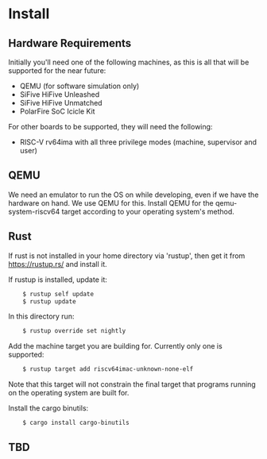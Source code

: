 # Install

## Hardware Requirements
Initially you'll need one of the following machines, as this is all that will be supported for the near future:

* QEMU (for software simulation only)
* SiFive HiFive Unleashed
* SiFive HiFive Unmatched
* PolarFire SoC Icicle Kit

For other boards to be supported, they will need the following:

* RISC-V rv64ima with all three privilege modes (machine, supervisor and user)

## QEMU
We need an emulator to run the OS on while developing, even if we have the hardware on hand.  We use QEMU for this.  Install QEMU for the qemu-system-riscv64 target according to your operating system's method.

## Rust
If rust is not installed in your home directory via 'rustup', then get it from https://rustup.rs/ and install it.

If rustup is installed, update it:

````sh
    $ rustup self update
    $ rustup update
````
In this directory run:

````sh
    $ rustup override set nightly
````
Add the machine target you are building for. Currently only one is supported:

````sh
    $ rustup target add riscv64imac-unknown-none-elf
````
Note that this target will not constrain the final target that programs running on
the operating system are built for.

Install the cargo binutils:

````sh
    $ cargo install cargo-binutils
````
## TBD
